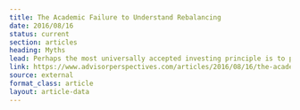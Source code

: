 ```yaml
---
title: The Academic Failure to Understand Rebalancing
date: 2016/08/16
status: current
section: articles
heading: Myths
lead: Perhaps the most universally accepted investing principle is to periodically rebalance one’s portfolio. Unfortunately, this precept is the byproduct of imperfect mathematics.
link: https://www.advisorperspectives.com/articles/2016/08/16/the-academic-failure-to-understand-rebalancing
source: external
format_class: article
layout: article-data
---
```


